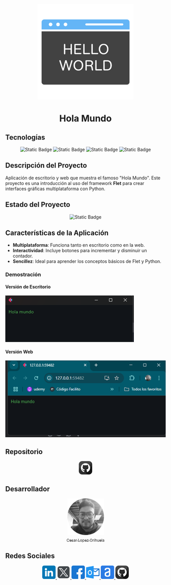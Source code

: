 <!-- Imagen de la aplicación centrada -->
<p align="center">
  <img src="./img/hola-mundo.png" width="300">
</p>

<!-- Nombre de la aplicación -->
<h1 align="center">Hola Mundo</h1>

<!-- Programas y tecnologías utilizadas -->

## Tecnologías

<section align="center">

![Static Badge](https://img.shields.io/badge/LENGUAJE-PYTHON-yellow)
![Static Badge](https://img.shields.io/badge/FRAMEWORK-FLET-magenta)
![Static Badge](https://img.shields.io/badge/PYTHON-3.12-red)
![Static Badge](https://img.shields.io/badge/IDE-VSC-blue)

</section>

## Descripción del Proyecto

Aplicación de escritorio y web que muestra el famoso "Hola Mundo". Este proyecto es una introducción al uso del framework **Flet** para crear interfaces gráficas multiplataforma con Python.

## Estado del Proyecto

<section align="center">

![Static Badge](https://img.shields.io/badge/ESTATUS-FINALIZADO-green)

</section>

## Características de la Aplicación

- **Multiplataforma**: Funciona tanto en escritorio como en la web.
- **Interactividad**: Incluye botones para incrementar y disminuir un contador.
- **Sencillez**: Ideal para aprender los conceptos básicos de Flet y Python.

### Demostración

#### Versión de Escritorio

![alt text](img/image.png)

#### Versión Web

![alt text](img/image1.png)

## Repositorio

<section align="center">

<a href="https://github.com/Chinicuil87/Python/tree/main/flet/hola_mundo">
  <img src="../../img/github.png" alt="icono github" style="width:42px;height:42px;">
</a>

</section>

## Desarrollador

<section align="center">

[<img src="../../img/chinicuil.png" width=115><br><sub>Cesar Lopez Orihuela</sub>](https://github.com/Chinicuil87)

</section>

## Redes Sociales

<section align="center">

<a href="https://www.linkedin.com/in/cesar-lopez-orihuela-796b82271/">
  <img src="../../img/linkedin.png" alt="icono linkedin" style="width:42px;height:42px;">
</a>
<a href="https://twitter.com/Cesar_22_">
  <img src="../../img/logotipos.png" alt="icono twitter" style="width:42px;height:42px;">
</a>
<a href="https://www.facebook.com/23.Cesar">
  <img src="../../img/facebook.png" alt="icono facebook" style="width:42px;height:42px;">
</a>
<a href="mailto:clopezorihuela@hotmail.com">
  <img src="../../img/panorama.png" alt="icono correo electrónico" style="width:42px;height:42px;">
</a>
<a href="https://app.aluracursos.com/user/clopezorihuela">
  <img src="../../img/alura.png" alt="icono alura" style="width:42px;height:42px;">
</a>
<a href="https://github.com/Chinicuil87">
  <img src="../../img/github.png" alt="icono github" style="width:42px;height:42px;">
</a>

</section>
